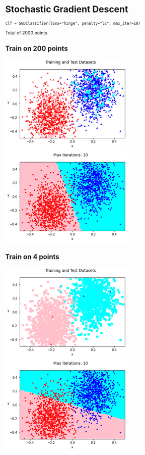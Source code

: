 # Stochastic Gradient Descent

    clf = SGDClassifier(loss="hinge", penalty="l2", max_iter=10)

Total of 2000 points

## Train on 200 points

![XXX](https://github.com/mark-chimes/ml_stuff/blob/master/DISPLAY/sgd/pictures/training_and_test.png )
![XXX](https://github.com/mark-chimes/ml_stuff/blob/master/DISPLAY/sgd/pictures/sgd_10_iter.png)

## Train on 4 points

![XXX](https://github.com/mark-chimes/ml_stuff/blob/master/DISPLAY/sgd/pictures/tiny_training_set.png)
![XXX](https://github.com/mark-chimes/ml_stuff/blob/master/DISPLAY/sgd/pictures/sgd_tiny_training_10_iter.png )
